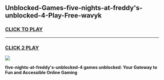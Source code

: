 
## Unblocked-Games-five-nights-at-freddy's-unblocked-4-Play-Free-wavyk
<h3>
<a href="https://premium76.site?title=five-nights-at-freddy's-unblocked-4&ref=18A1">CLICK TO PLAY</a></h3>
<hr>

<h3>
<a href="https://premium76.site?title=five-nights-at-freddy's-unblocked-4&ref=18A1">CLICK 2 PLAY</a>
  
</h3>

<a href="https://premium76.site?title=five-nights-at-freddy's-unblocked-4&ref=18A1"><img src="https://clearcache.store/games.png"></a>


**five-nights-at-freddy's-unblocked-4 games unblocked: Your Gateway to Fun and Accessible Online Gaming**
